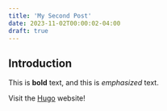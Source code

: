 ```yaml
---
title: 'My Second Post'
date: 2023-11-02T00:00:02-04:00
draft: true
---
```


## Introduction

This is **bold** text, and this is *emphasized* text.

Visit the [Hugo](https://gohugo.io) website!

